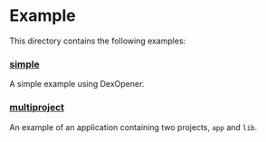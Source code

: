 # Example

This directory contains the following examples:

### [simple](simple)

A simple example using DexOpener.

### [multiproject](multiproject)

An example of an application containing two projects, `app` and `lib`.
